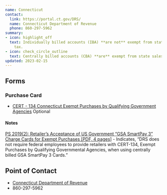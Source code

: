 ```yaml
---
name: Connecticut
contact:
  link: https://portal.ct.gov/DRS/
  name: Connecticut Department of Revenue
  phone: 860-297-5962
summary:
- icon: highlight_off
  text: Individually billed accounts (IBA) **are not** exempt from state sales
    tax.
- icon: check_circle_outline
  text: Centrally billed accounts (CBA) **are** exempt from state sales tax.
updated: 2023-02-15
---
```


## Forms

### Purchase Card

* [CERT - 134 Connecticut Exempt Purchases by Qualifying Government Agencies](https://portal.ct.gov/DRS/Sales-Tax/Exemption-Certificates) <span class="usa-tag">Optional</span>

#### Notes

[PS 2019(2): Retailer’s Acceptance of US Government “GSA SmartPay 3” Charge Cards for Exempt Purchases [PDF, 4 pages]](https://portal.ct.gov/-/media/DRS/Publications/pubsps/2019/PS-2019(1).pdf?la=en") - Indicates, “DRS does not require federal employees to provide retailers with CERT-134, Exempt Purchases by Qualifying Governmental Agencies, when using centrally billed GSA SmartPay 3 Cards.”

## Point of Contact
- [Connecticut Department of Revenue](https://portal.ct.gov/DRS/)
- 860-297-5962